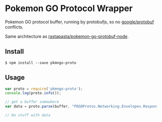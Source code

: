 # Pokemon GO Protocol Wrapper 
Pokemon GO protocol buffer, running by protobufjs, so no <a href="https://github.com/google/protobuf">google/protobuf</a> conflicts.

Same architecture as <a href="https://github.com/rastapasta/pokemon-go-protobuf-node">rastapasta/pokemon-go-protobuf-node</a>.

## Install

```
$ npm install --save pkmngo-proto
```


## Usage
```js
var proto = require('pkmngo-proto');
console.log(proto.info());

// get a buffer somewhere
var data = proto.parse(buffer, "POGOProtos.Networking.Envelopes.ResponseEnvelope");

// Do stuff with data
```